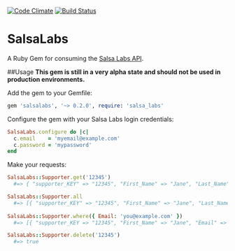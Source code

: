 [![Code Climate](https://codeclimate.com/github/marclove/salsa_labs.png)](https://codeclimate.com/github/marclove/salsa_labs)
[![Build Status](https://travis-ci.org/marclove/salsalabs.svg?branch=master)](https://travis-ci.org/marclove/salsalabs)

# SalsaLabs
A Ruby Gem for consuming the [Salsa Labs API](http://wfc2.wiredforchange.com/o/8001/p/salsa/website/public2/commons/dev/docs/).

##Usage
**This gem is still in a very alpha state and should not be used in production environments.**

Add the gem to your Gemfile:

```ruby
gem 'salsalabs', '~> 0.2.0', require: 'salsa_labs'
```

Configure the gem with your Salsa Labs login credentials:

```ruby
SalsaLabs.configure do |c|
  c.email    = 'myemail@example.com'
  c.password = 'mypassword'
end
```

Make your requests:

```ruby
SalsaLabs::Supporter.get('12345')
  #=> { "supporter_KEY" => "12345", "First_Name" => "Jane", "Last_Name" => "Doe", ... }

SalsaLabs::Supporter.all
  #=> [{ "supporter_KEY" => "12345", "First_Name" => "Jane", "Last_Name" => "Doe", ... }, { "supporter_KEY" => "12346", "First_Name" => "John", "Last_Name" => "Doe", ... }]
  
SalsaLabs::Supporter.where({ Email: 'you@example.com' })
  #=> [{ "supporter_KEY => "12345", "First_Name" => "Jane", "Email" => "you@example.com", ... }]

SalsaLabs::Supporter.delete('12345')
  #=> true
```
